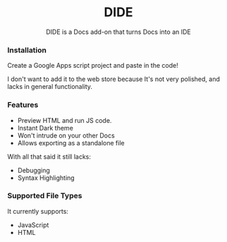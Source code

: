 <h1 align="center">DIDE</h1>
<p align="center">DIDE is a Docs add-on that turns Docs into an IDE</p>

### Installation

Create a Google Apps script project and paste in the code!

I don't want to add it to the web store because It's not very polished, and lacks in general functionality.

### Features

- Preview HTML and run JS code.
- Instant Dark theme
- Won't intrude on your other Docs
- Allows exporting as a standalone file

With all that said it still lacks:

- Debugging
- Syntax Highlighting

### Supported File Types

It currently supports:

- JavaScript
- HTML
